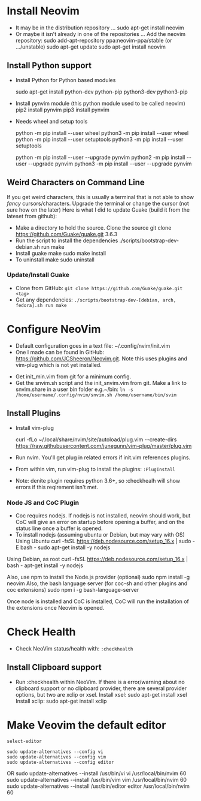 # Install Neovim

- It may be in the distribution repository ...
	sudo apt-get install neovim
- Or maybe it isn't already in one of the repositories ...
Add the neovim repository:
	sudo add-apt-repository ppa:neovim-ppa/stable  (or .../unstable)
	sudo apt-get update
	sudo apt-get install neovim

## Install Python support
- Install Python for Python based modules
 
	sudo apt-get install python-dev python-pip python3-dev python3-pip

- Install pynvim module (this python module used to be called neovim)
	pip2 install pynvim
	pip3 install pynvim

- Needs wheel and setup tools
 
	python -m pip install --user wheel
	python3 -m pip install --user wheel
	python -m pip install --user setuptools
	python3 -m pip install --user setuptools

	python -m pip install --user --upgrade pynvim
	python2 -m pip install --user --upgrade pynvim
	python3 -m pip install --user --upgrade pynvim

## Weird Characters on Command Line
If you get weird characters, this is usually a terminal that is not able to show *fancy* cursors/characters.
Upgrade the terminal or change the cursor (not sure how on the later)
Here is what I did to update Guake (build it from the lateset from github):
- Make a directory to hold the source. Clone the source
	git clone https://github.com/Guake/guake.git 3.6.3
- Run the script to install the dependencies
	./scripts/bootstrap-dev-debian.sh run make
- Install guake
	make
	sudo make install
- To uninstall
	make
	sudo uninstall

### Update/Install Guake

- Clone from GitHub: `git clone https://github.com/Guake/guake.git <tag>`
- Get any dependencies: `./scripts/bootstrap-dev-[debian, arch, fedora].sh run make`

# Configure NeoVim
- Default configuration goes in a text file: ~/.config/nvim/init.vim
- One I made can be found in GitHub: https://github.com/JCSheeron/Neovim.git. Note
this uses plugins and vim-plug which is not yet installed.
* Get init_min.vim from git for a minimum config.
* Get the snvim.sh script and the init_snvim.vim from git. Make a link to snvim.share
in a user bin folder e.g.~/bin:
	`ln -s /home/username/.config/nvim/snvim.sh /home/username/bin/svim `

## Install Plugins

- Install vim-plug
 
	curl -fLo ~/.local/share/nvim/site/autoload/plug.vim --create-dirs \
    https://raw.githubusercontent.com/junegunn/vim-plug/master/plug.vim

- Run nvim. You'll get plug in related errors if init.vim references plugins.
- From within vim, run vim-plug to install the plugins: `:PlugInstall`
- Note: denite plugin requires python 3.6+, so :checkhealh will show errors if 
this reqirement isn't met.

### Node JS and CoC Plugin
- Coc requires nodejs.  If nodejs is not installed, neovim should work, but CoC will
give an error on startup before opening a buffer, and on the status line once
a buffer is opened.
- To install nodejs
(assuming ubuntu or Debian, but may vary with OS)
Using Ubuntu
    curl -fsSL https://deb.nodesource.com/setup_16.x | sudo -E bash -
    sudo apt-get install -y nodejs

Using Debian, as root
    curl -fsSL https://deb.nodesource.com/setup_16.x | bash -
    apt-get install -y nodejs

Also, use npm to install the Node.js provider (optional)
    sudo npm install -g neovim
Also, the bash language server (for coc-sh and other plugins and coc extensions)
    sudo npm i -g bash-language-server
    
Once node is installed and CoC is installed, CoC will run the installation of the extensions once Neovim is opened.
# Check Health

- Check NeoVim status/health with:
`:checkhealth`

## Install Clipboard support

- Run :checkhealth within NeoVim. If there is a error/warning about no
clipboard support or no clipboard provider, there are several provider
options, but two are xclip or xsel. 
Install xsel:
	sudo apt-get install xsel
Install xclip:
sudo apt-get install xclip

# Make Veovim the default editor
	select-editor
	
	sudo update-alternatives --config vi
	sudo update-alternatives --config vim
	sudo update-alternatives --config editor
OR
	sudo update-alternatives --install /usr/bin/vi vi /usr/local/bin/nvim 60
	sudo update-alternatives --install /usr/bin/vim vim /usr/local/bin/nvim 60
	sudo update-alternatives --install /usr/bin/editor editor /usr/local/bin/nvim 60
